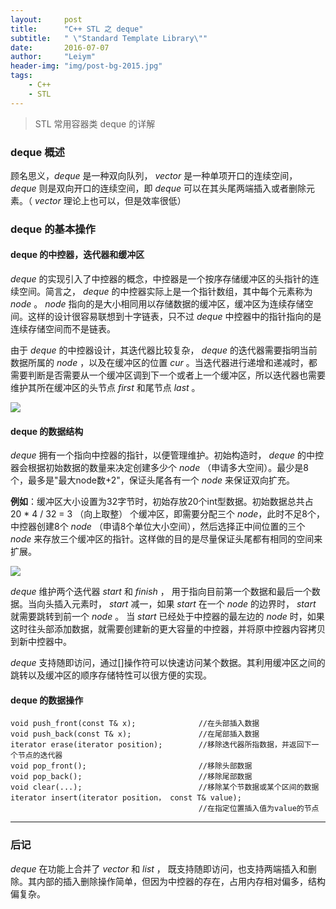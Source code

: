 ```yaml
---
layout:     post
title:      "C++ STL 之 deque"
subtitle:   " \"Standard Template Library\""
date:       2016-07-07
author:     "Leiym"
header-img: "img/post-bg-2015.jpg"
tags:
    - C++
    - STL
---
```


> STL 常用容器类 deque 的详解

### deque 概述

顾名思义，*deque* 是一种双向队列， *vector* 是一种单项开口的连续空间， *deque* 则是双向开口的连续空间，即 *deque* 可以在其头尾两端插入或者删除元素。（ *vector* 理论上也可以，但是效率很低）

### deque 的基本操作

#### deque 的中控器，迭代器和缓冲区

*deque* 的实现引入了中控器的概念，中控器是一个按序存储缓冲区的头指针的连续空间。简言之， *deque* 的中控器实际上是一个指针数组，其中每个元素称为 *node* 。 *node* 指向的是大小相同用以存储数据的缓冲区，缓冲区为连续存储空间。这样的设计很容易联想到十字链表，只不过 *deque* 中控器中的指针指向的是连续存储空间而不是链表。

由于 *deque* 的中控器设计，其迭代器比较复杂， *deque* 的迭代器需要指明当前数据所属的 *node* ，以及在缓冲区的位置 *cur* 。当迭代器进行递增和递减时，都需要判断是否需要从一个缓冲区调到下一个或者上一个缓冲区，所以迭代器也需要维护其所在缓冲区的头节点 *first* 和尾节点 *last* 。

<img src="http://leiym.com/img/in-post/ndk/sellib.png"/>

#### deque 的数据结构

*deque* 拥有一个指向中控器的指针，以便管理维护。初始构造时， *deque* 的中控器会根据初始数据的数量来决定创建多少个 *node* （申请多大空间）。最少是8个，最多是"最大node数+2"，保证头尾各有一个 *node* 来保证双向扩充。

**例如**：缓冲区大小设置为32字节时，初始存放20个int型数据。初始数据总共占 20 * 4 / 32 = 3 （向上取整） 个缓冲区，即需要分配三个 *node*，此时不足8个，中控器创建8个 *node* （申请8个单位大小空间），然后选择正中间位置的三个 *node* 来存放三个缓冲区的指针。这样做的目的是尽量保证头尾都有相同的空间来扩展。

<img src="http://leiym.com/img/in-post/ndk/sellib.png"/>

*deque* 维护两个迭代器 *start* 和 *finish* ， 用于指向目前第一个数据和最后一个数据。当向头插入元素时， *start* 减一，如果 *start* 在一个 *node* 的边界时， *start* 就需要跳转到前一个 *node* 。 当 *start* 已经处于中控器的最左边的 *node* 时，如果这时往头部添加数据，就需要创建新的更大容量的中控器，并将原中控器内容拷贝到新中控器中。

*deque* 支持随即访问，通过[]操作符可以快速访问某个数据。其利用缓冲区之间的跳转以及缓冲区的顺序存储特性可以很方便的实现。

#### deque 的数据操作

```
void push_front(const T& x);              //在头部插入数据
void push_back(const T& x);               //在尾部插入数据
iterator erase(iterator position);        //移除迭代器所指数据，并返回下一个节点的迭代器
void pop_front();                         //移除头部数据
void pop_back();                          //移除尾部数据
void clear(...);                          //移除某个节数据或某个区间的数据
iterator insert(iterator position， const T& value);
                                          //在指定位置插入值为value的节点
```

---

### 后记

*deque* 在功能上合并了 *vector* 和 *list* ， 既支持随即访问，也支持两端插入和删除。其内部的插入删除操作简单，但因为中控器的存在，占用内存相对偏多，结构偏复杂。 
